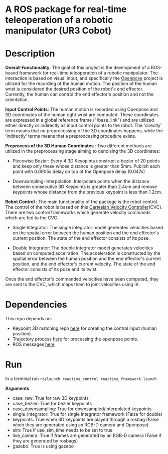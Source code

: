 # A ROS package for real-time teleoperation of a robotic manipulator (UR3 Cobot)

# Description
<b>Overall Functionality</b>: The goal of this project is the development of a ROS-based framework for real-time teleoperation of a robotic manipulator. The interaction is based on visual input, and specifically the [Openpose](https://github.com/CMU-Perceptual-Computing-Lab/openpose) project is utilized for the recording of the human motion. The position of the human wrist is considered the desired position of the robot's end effector. Currently, the human can control the end effector's position and not the orientation.

<b>Input Control Points</b>: The human motion is recorded using Openpose and 3D coordinates of the human right wrist are computed. These coordinates are expressed in a global reference frame ("/base_link") and are utilized either directly or indirectly as input control points to the robot. The 'directly' term means that no preprocessing of the 3D coordinates happens, while the 'indirectly' terms means that a preproccesing procedure exists. 

<b> Preprocess of the 3D Human Coordinates </b>: Two different methods are utilized in the preprocessing stage aiming to denoising the 3D coordinates:

* Piecewise Bezier: Every 4 3D Keyopints construct a bezier of 20 points and keep only these whose distance is greater than 5mm. Publish each point with 0.0005s delay on top of the Openpose delay (0.047s)

* Downsampling-Interpolation: Interpolate points when the distance between consecutive 3D Keypoints is greater than 2.4cm and remove keypoints whose distance from the previous keypoint is less than 1.2cm. 

<b> Robot Control </b>: The main functionality of the packege is the robot control. The control of the robot is based on this [Cartesian Velocity Controller](https://github.com/ThanasisTs/manos_control)(CVC). There are two control frameworks which generate velocity commands which are fed to the CVC.

* Single Integrator: The single integrator model generates velocities based on the spatial error between the human position and the end effector's current position.
The state of the end effector consists of its pose.

* Double Integrator: The double integrator model generates velocities based on computed accelration. The acceleration is constructed by the spatial error between the human position and the end effector's current position, and the end effector's current velocity. The state of the end effector consists of its pose and its twist.

Once the end effector's commanded velocities have been computed, they are sent to the CVC, which maps them to joint velocities using IK.

# Dependencies
This repo depends on:
* Keypoint 3D matching repo [here](https://github.com/ThanasisTs/openpose_utils/tree/master/keypoint_3d_matching) for creating the control input (human position).
* Trajectory process [here](https://github.com/ThanasisTs/trajectory_process_utils) for processing the openpose points.
* ROS messages [here](https://github.com/ThanasisTs/trajectory_execution_pkg/tree/master/trajectory_execution_msgs)

# Run
In a terminal run
`roslaunch reactive_control reactive_framework.launch`

<b> Arguments </b>
* case_raw: True for raw 3D keypoints
* case_bezier: True for bezier keypoints
* case_downsampling: True for downsampled/interpolated keypoints
* single_integrator: True for single integrator framework (False for double)
* keypoints: True when 3D keypoints are played through a rosbag (False when they are generated using an RGB-D camera and Openpose)
* sim: True if use_sim_time needs to be set to true
* live_camera: True if frames are generated by an RGB-D camera (False if they are generated by rosbags)
* gazebo: True is using gazebo
